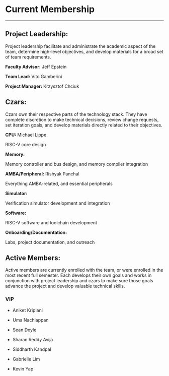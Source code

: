 # Current Membership

---

## Project Leadership:

Project leadership facilitate and administrate the academic aspect of the team,
determine high-level objectives, and develop materials for a broad set of
team requirements.

**Faculty Advisor:** Jeff Epstein

**Team Lead:** Vito Gamberini

**Project Manager:** Krzysztof Chciuk

## Czars:

Czars own their respective parts of the technology stack. They have complete
discretion to make technical decisions, review change requests, set iteration
goals, and develop materials directly related to their objectives.

**CPU:** Michael Lippe

RISC-V core design

**Memory:**

Memory controller and bus design, and memory compiler integration

**AMBA/Peripheral:** Rishyak Panchal

Everything AMBA-related, and essential peripherals

**Simulator:**

Verification simulator development and integration

**Software:**

RISC-V software and toolchain development

**Onboarding/Documentation:**

Labs, project documentation, and outreach

## Active Members:

Active members are currently enrolled with the team, or were enrolled in the
most recent full semester. Each develops their own goals and works in
conjunction with project leadership and czars to make sure those goals advance
the project and develop valuable technical skills.

### VIP

* Aniket Kriplani

* Uma Nachiappan

* Sean Doyle

* Sharan Reddy Avija

* Siddharth Kandpal

* Gabrielle Lim

* Kevin Yap
